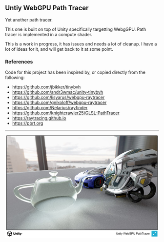 
## Untiy WebGPU Path Tracer

Yet another path tracer.

This one is built on top of Unity specifically targetting WebgGPU.
Path tracer is implemented in a compute shader.

This is a work in progress, it has issues and needs a lot of cleanup. I have a lot of
ideas for it, and will get back to it at some point.

### References

Code for this project has been inspired by, or copied directly from the following:

* https://github.com/jbikker/tinybvh
* https://github.com/andr3wmac/unity-tinybvh
* https://github.com/lisyarus/webgpu-raytracer
* https://github.com/gnikoloff/webgpu-raytracer
* https://github.com/Nelarius/rayfinder
* https://github.com/knightcrawler25/GLSL-PathTracer
* https://raytracing.github.io
* https://pbrt.org

----

![Unity Webgpu Pathtracer](unity_webgpu_pathtracer.jpg)
